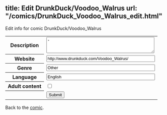 title: Edit DrunkDuck/Voodoo_Walrus
url: "/comics/DrunkDuck_Voodoo_Walrus_edit.html"
---
Edit info for comic DrunkDuck/Voodoo_Walrus

<form name="comic" action="http://gaepostmail.appspot.com/comic/" method="post">
<table class="comicinfo">
<tr>
<th>Description</th><td><textarea name="description" cols="40" rows="3">-</textarea></td>
</tr>
<tr>
<th>Website</th><td><input type="text" name="url" value="http://www.drunkduck.com/Voodoo_Walrus/" size="40"/></td>
</tr>
<tr>
<th>Genre</th><td><input type="text" name="genre" value="Other" size="40"/></td>
</tr>
<tr>
<th>Language</th><td><input type="text" name="language" value="English" size="40"/></td>
</tr>
<tr>
<th>Adult content</th><td><input type="checkbox" name="adult" value="adult" /></td>
</tr>
<tr>
<th></th><td>
<input type="hidden" name="comic" value="DrunkDuck_Voodoo_Walrus" />
<input type="submit" name="submit" value="Submit" />
</td>
</tr>
</table>
</form>

Back to the [comic](DrunkDuck_Voodoo_Walrus.html).
